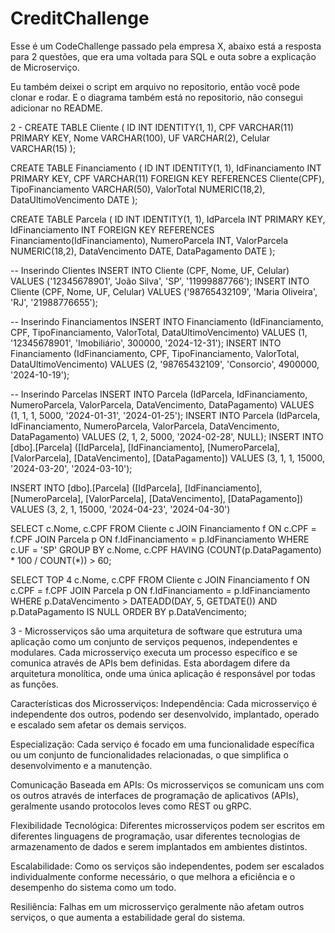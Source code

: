 # CreditChallenge


Esse é um CodeChallenge passado pela empresa X, abaixo está a resposta para 2 questões, que era uma voltada para SQL e outa sobre a explicação de Microserviço.

Eu também deixei o script em arquivo no repositorio, então você pode clonar e rodar. E o diagrama também está no repositorio, não consegui adicionar no README.

2 - CREATE TABLE Cliente ( ID INT IDENTITY(1, 1), CPF VARCHAR(11) PRIMARY KEY, Nome VARCHAR(100), UF VARCHAR(2), Celular VARCHAR(15) );

CREATE TABLE Financiamento ( ID INT IDENTITY(1, 1), IdFinanciamento INT PRIMARY KEY, CPF VARCHAR(11) FOREIGN KEY REFERENCES Cliente(CPF), TipoFinanciamento VARCHAR(50), ValorTotal NUMERIC(18,2), DataUltimoVencimento DATE );

CREATE TABLE Parcela ( ID INT IDENTITY(1, 1), IdParcela INT PRIMARY KEY, IdFinanciamento INT FOREIGN KEY REFERENCES Financiamento(IdFinanciamento), NumeroParcela INT, ValorParcela NUMERIC(18,2), DataVencimento DATE, DataPagamento DATE );

-- Inserindo Clientes INSERT INTO Cliente (CPF, Nome, UF, Celular) VALUES ('12345678901', 'João Silva', 'SP', '11999887766'); INSERT INTO Cliente (CPF, Nome, UF, Celular) VALUES ('98765432109', 'Maria Oliveira', 'RJ', '21988776655');

-- Inserindo Financiamentos INSERT INTO Financiamento (IdFinanciamento, CPF, TipoFinanciamento, ValorTotal, DataUltimoVencimento) VALUES (1, '12345678901', 'Imobiliário', 300000, '2024-12-31'); INSERT INTO Financiamento (IdFinanciamento, CPF, TipoFinanciamento, ValorTotal, DataUltimoVencimento) VALUES (2, '98765432109', 'Consorcio', 4900000, '2024-10-19');

-- Inserindo Parcelas INSERT INTO Parcela (IdParcela, IdFinanciamento, NumeroParcela, ValorParcela, DataVencimento, DataPagamento) VALUES (1, 1, 1, 5000, '2024-01-31', '2024-01-25'); INSERT INTO Parcela (IdParcela, IdFinanciamento, NumeroParcela, ValorParcela, DataVencimento, DataPagamento) VALUES (2, 1, 2, 5000, '2024-02-28', NULL); INSERT INTO [dbo].[Parcela] ([IdParcela], [IdFinanciamento], [NumeroParcela], [ValorParcela], [DataVencimento], [DataPagamento]) VALUES (3, 1, 1, 15000, '2024-03-20', '2024-03-10');

INSERT INTO [dbo].[Parcela] ([IdParcela], [IdFinanciamento], [NumeroParcela], [ValorParcela], [DataVencimento], [DataPagamento]) VALUES (3, 2, 1, 15000, '2024-04-23', '2024-04-30')

SELECT c.Nome, c.CPF FROM Cliente c JOIN Financiamento f ON c.CPF = f.CPF JOIN Parcela p ON f.IdFinanciamento = p.IdFinanciamento WHERE c.UF = 'SP' GROUP BY c.Nome, c.CPF HAVING (COUNT(p.DataPagamento) * 100 / COUNT(*)) > 60;

SELECT TOP 4 c.Nome, c.CPF FROM Cliente c JOIN Financiamento f ON c.CPF = f.CPF JOIN Parcela p ON f.IdFinanciamento = p.IdFinanciamento WHERE p.DataVencimento > DATEADD(DAY, 5, GETDATE()) AND p.DataPagamento IS NULL ORDER BY p.DataVencimento;

3 - Microsserviços são uma arquitetura de software que estrutura uma aplicação como um conjunto de serviços pequenos, independentes e modulares. Cada microsserviço executa um processo específico e se comunica através de APIs bem definidas. Esta abordagem difere da arquitetura monolítica, onde uma única aplicação é responsável por todas as funções.

Características dos Microsserviços: Independência: Cada microsserviço é independente dos outros, podendo ser desenvolvido, implantado, operado e escalado sem afetar os demais serviços.

Especialização: Cada serviço é focado em uma funcionalidade específica ou um conjunto de funcionalidades relacionadas, o que simplifica o desenvolvimento e a manutenção.

Comunicação Baseada em APIs: Os microsserviços se comunicam uns com os outros através de interfaces de programação de aplicativos (APIs), geralmente usando protocolos leves como REST ou gRPC.

Flexibilidade Tecnológica: Diferentes microsserviços podem ser escritos em diferentes linguagens de programação, usar diferentes tecnologias de armazenamento de dados e serem implantados em ambientes distintos.

Escalabilidade: Como os serviços são independentes, podem ser escalados individualmente conforme necessário, o que melhora a eficiência e o desempenho do sistema como um todo.

Resiliência: Falhas em um microsserviço geralmente não afetam outros serviços, o que aumenta a estabilidade geral do sistema.

